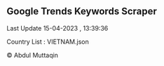 

## Google Trends Keywords Scraper 
 
Last Update 15-04-2023 , 13:39:36

Country List :
VIETNAM.json



© Abdul Muttaqin 
